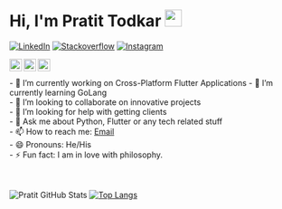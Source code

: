 # Hi, I'm Pratit Todkar <img src="https://raw.githubusercontent.com/MartinHeinz/MartinHeinz/master/wave.gif" width="30px">

[![LinkedIn](https://img.shields.io/badge/LinkedIn-0077B5?style=for-the-badge&logo=linkedin&logoColor=white)](https://www.linkedin.com/in/pratit-todkar/)
[![Stackoverflow](https://img.shields.io/badge/Stack_Overflow-FE7A16?style=for-the-badge&logo=stack-overflow&logoColor=white)](https://stackoverflow.com/users/10717430/pratit)
[![Instagram](https://img.shields.io/badge/Instagram-E4405F?style=for-the-badge&logo=instagram&logoColor=white)](https://www.instagram.com/pratit_todkar/)

<a target="_blank" href="https://api.whatsapp.com/send?phone=917738472965">
  <img align="left" alt="Whatsapp" width="22px" src="https://cdn.jsdelivr.net/npm/simple-icons@v3/icons/whatsapp.svg" />
</a>

<a target="_blank" href="mailto:pratittodkar@gmail.com">
  <img align="left" alt="Gmail" width="22px" src="https://cdn.jsdelivr.net/npm/simple-icons@v3/icons/gmail.svg" />
</a>
<a target="_blank" href="https://fb.com/Pratit123">
  <img align="left" alt="Facebook" width="22px" src="https://cdn.jsdelivr.net/npm/simple-icons@v3/icons/facebook.svg" />
</a>
<br>
<br>
- 🔭 I’m currently working on Cross-Platform Flutter Applications
- 🌱 I’m currently learning GoLang<br>
- 👯 I’m looking to collaborate on innovative projects<br>   
- 🤔 I’m looking for help with getting clients<br>    
- 💬 Ask me about Python, Flutter or any tech related stuff<br> 
- 📫 How to reach me: <a href="mailto:pratittodkar@gmail.com">Email</a><br>    
- 😄 Pronouns: He/His<br>
- ⚡ Fun fact: I am in love with philosophy.<br>      
<br>
<br>


![Pratit GitHub Stats](https://github-readme-stats.vercel.app/api?username=pratit989&show_icons=true)  [![Top Langs](https://github-readme-stats.vercel.app/api/top-langs/?username=pratit989&layout=compact)](https://github.com/pratit989/github-readme-stats)
